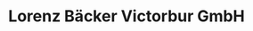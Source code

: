 ---
title: "Lorenz Bäcker Victorbur GmbH"
url: /wangerland/lorenz-baecker-victorbur-gmbh/
shop: Bäckerei
---